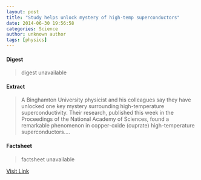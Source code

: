```yaml
---
layout: post
title: "Study helps unlock mystery of high-temp superconductors"
date: 2014-06-30 19:56:58
categories: Science
author: unknown author
tags: [physics]
---
```



#### Digest
>digest unavailable

#### Extract
>A Binghamton University physicist and his colleagues say they have unlocked one key mystery surrounding high-temperature superconductivity. Their research, published this week in the Proceedings of the National Academy of Sciences, found a remarkable phenomenon in copper-oxide (cuprate) high-temperature superconductors....

#### Factsheet
>factsheet unavailable

[Visit Link](http://phys.org/news323362603.html)


